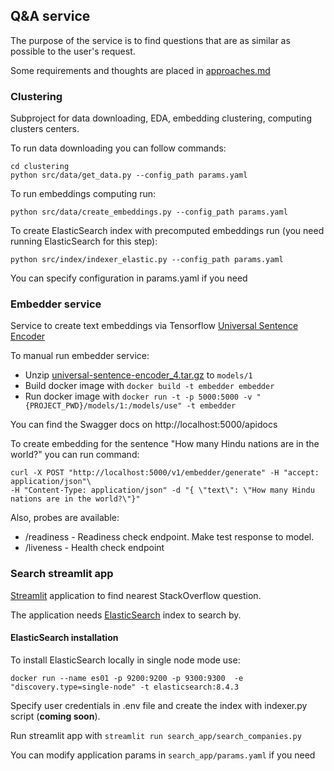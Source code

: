 ## Q&A service

The purpose of the service is to find questions that are as similar as possible to the user's request.

Some requirements and thoughts are placed in [approaches.md](https://github.com/pacifikus/qa_service/blob/main/reference/approach.md)

### Clustering

Subproject for data downloading, EDA, embedding clustering, computing clusters centers.

To run data downloading you can follow commands:
```commandline
cd clustering
python src/data/get_data.py --config_path params.yaml
```

To run embeddings computing run:
```commandline
python src/data/create_embeddings.py --config_path params.yaml
```

To create ElasticSearch index with precomputed embeddings run 
(you need running ElasticSearch for this step):
```commandline
python src/index/indexer_elastic.py --config_path params.yaml
```

You can specify configuration in params.yaml if you need

### Embedder service

Service to create text embeddings via Tensorflow [Universal Sentence Encoder](https://tfhub.dev/google/universal-sentence-encoder/4)

To manual run embedder service:
- Unzip [universal-sentence-encoder_4.tar.gz](https://tfhub.dev/google/universal-sentence-encoder/4?tf-hub-format=compressed) to `models/1`
- Build docker image with `docker build -t embedder embedder`
- Run docker image with `docker run -t -p 5000:5000 -v "{PROJECT_PWD}/models/1:/models/use" -t embedder`

You can find the Swagger docs on http://localhost:5000/apidocs

To create embedding for the sentence "How many Hindu nations are in the world?" you can run command:

```
curl -X POST "http://localhost:5000/v1/embedder/generate" -H "accept: application/json"\
-H "Content-Type: application/json" -d "{ \"text\": \"How many Hindu nations are in the world?\"}"
```

Also, probes are available:
- /readiness - Readiness check endpoint. Make test response to model.
- /liveness - Health check endpoint

### Search streamlit app

[Streamlit](https://streamlit.io/) application to find nearest StackOverflow question.

The application needs [ElasticSearch](https://www.elastic.co/) index to search by.

#### ElasticSearch installation

To install ElasticSearch locally in single node mode use:
```commandline
docker run --name es01 -p 9200:9200 -p 9300:9300  -e "discovery.type=single-node" -t elasticsearch:8.4.3
```
Specify user credentials in .env file and create the index with indexer.py script (____coming soon____).

Run streamlit app with `streamlit run search_app/search_companies.py`

You can modify application params in `search_app/params.yaml` if you need

